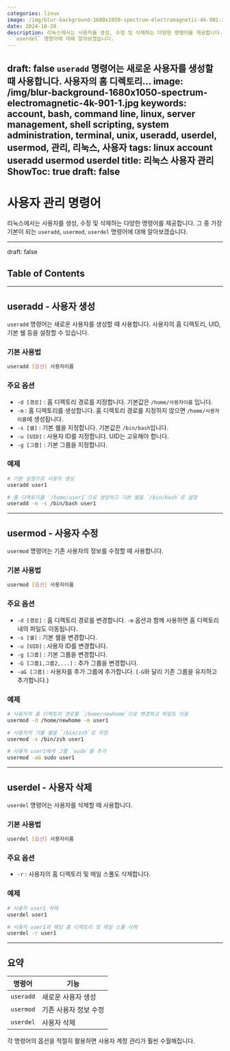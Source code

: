 ```yaml
---
categories: linux
image: /img/blur-background-1680x1050-spectrum-electromagnetic-4k-901-1.jpg
date: 2024-10-28
description: 리눅스에서는 사용자를 생성, 수정 및 삭제하는 다양한 명령어를 제공합니다. 그 중 가장 기본이 되는 `useradd`, `usermod`,
  `userdel` 명령어에 대해 알아보겠습니다.
---
```

draft: false `useradd` 명령어는 새로운 사용자를 생성할 때 사용합니다. 사용자의 홈 디렉토리...
image: /img/blur-background-1680x1050-spectrum-electromagnetic-4k-901-1.jpg
keywords: account, bash, command line, linux, server management, shell scripting,
  system administration, terminal, unix, useradd, userdel, usermod, 관리, 리눅스, 사용자
tags: linux account useradd usermod userdel
title: 리눅스 사용자 관리
ShowToc: true
draft: false
---
# 사용자 관리 명령어
리눅스에서는 사용자를 생성, 수정 및 삭제하는 다양한 명령어를 제공합니다. 그 중 가장 기본이 되는 `useradd`, `usermod`, `userdel` 명령어에 대해 알아보겠습니다.

---
draft: false
## Table of Contents
---

## useradd - 사용자 생성

`useradd` 명령어는 새로운 사용자를 생성할 때 사용합니다. 사용자의 홈 디렉토리, UID, 기본 쉘 등을 설정할 수 있습니다.

### 기본 사용법
```bash
useradd [옵션] 사용자이름
```

### 주요 옵션
* `-d [경로]` : 홈 디렉토리 경로를 지정합니다. 기본값은 `/home/사용자이름` 입니다.
* `-m` : 홈 디렉토리를 생성합니다. 홈 디렉토리 경로를 지정하지 않으면 `/home/사용자이름`에 생성됩니다.
* `-s [쉘]` : 기본 쉘을 지정합니다. 기본값은 `/bin/bash`입니다.
* `-u [UID]` : 사용자 ID를 지정합니다. UID는 고유해야 합니다.
* `-g [그룹]` : 기본 그룹을 지정합니다.

### 예제
```bash
# 기본 설정으로 사용자 생성
useradd user1

# 홈 디렉토리를 `/home/user1`으로 생성하고 기본 쉘을 `/bin/bash`로 설정
useradd -m -s /bin/bash user1
```

---

## usermod - 사용자 수정

`usermod` 명령어는 기존 사용자의 정보를 수정할 때 사용합니다.

### 기본 사용법
```bash
usermod [옵션] 사용자이름
```

### 주요 옵션
* `-d [경로]` : 홈 디렉토리 경로를 변경합니다. `-m` 옵션과 함께 사용하면 홈 디렉토리 내의 파일도 이동됩니다.
* `-s [쉘]` : 기본 쉘을 변경합니다.
* `-u [UID]` : 사용자 ID를 변경합니다.
* `-g [그룹]` : 기본 그룹을 변경합니다.
* `-G [그룹1,그룹2,...]` : 추가 그룹을 변경합니다.
* `-aG [그룹]` : 사용자를 추가 그룹에 추가합니다. (`-G`와 달리 기존 그룹을 유지하고 추가합니다.)

### 예제
```bash
# 사용자의 홈 디렉토리 경로를 `/home/newhome`으로 변경하고 파일도 이동
usermod -d /home/newhome -m user1

# 사용자의 기볼 쉘을 `/bin/zsh`로 지정
usermod -s /bin/zsh user1

# 사용자 user1에게 그룹 `sudo`를 추가
usermod -aG sudo user1
```

---

## userdel - 사용자 삭제

`userdel` 명령어는 사용자를 삭제할 때 사용합니다.

### 기본 사용법
```bash
userdel [옵션] 사용자이름
```

### 주요 옵션
* `-r` : 사용자의 홈 디렉토리 및 메일 스풀도 삭제합니다.

### 예제
```bash
# 사용자 user1 삭제
userdel user1

# 사용자 user1과 해당 홈 디렉토리 및 메일 스풀 삭제
userdel -r user1
```

---

## 요약

|명령어|기능|
|---|-----|
|`useradd`|새로운 사용자 생성|
|`usermod`|기존 사용자 정보 수정|
|`userdel`|사용자 삭제|

각 명령어의 옵션을 적절히 활용하면 사용자 계정 관리가 훨씬 수월해집니다.
